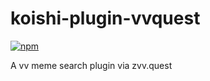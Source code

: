 # koishi-plugin-vvquest

[![npm](https://img.shields.io/npm/v/koishi-plugin-vvquest?style=flat-square)](https://www.npmjs.com/package/koishi-plugin-vvquest)

A vv meme search plugin via zvv.quest

